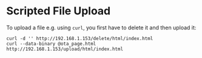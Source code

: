 # Scripted File Upload

To upload a file e.g. using `curl`, you first have to delete it and then upload it:

```
curl -d '' http://192.168.1.153/delete/html/index.html
curl --data-binary @ota_page.html http://192.168.1.153/upload/html/index.html
```
